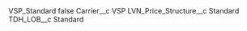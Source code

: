 <?xml version="1.0" encoding="UTF-8"?>
<CustomMetadata xmlns="http://soap.sforce.com/2006/04/metadata" xmlns:xsi="http://www.w3.org/2001/XMLSchema-instance" xmlns:xsd="http://www.w3.org/2001/XMLSchema">
    <label>VSP_Standard</label>
    <protected>false</protected>
    <values>
        <field>Carrier__c</field>
        <value xsi:type="xsd:string">VSP</value>
    </values>
    <values>
        <field>LVN_Price_Structure__c</field>
        <value xsi:type="xsd:string">Standard</value>
    </values>
    <values>
        <field>TDH_LOB__c</field>
        <value xsi:type="xsd:string">Standard</value>
    </values>
</CustomMetadata>
